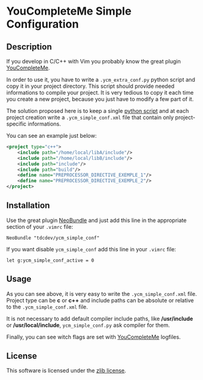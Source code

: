 YouCompleteMe Simple Configuration
==================================

Description
-----------

If you develop in C/C++ with Vim you probably know the great plugin
[YouCompleteMe][].

In order to use it, you have to write a `.ycm_extra_conf.py` python script
and copy it in your project directory. This script should provide needed
informations to compile your project. It is very tedious to copy it
each time you create a new project, because you just have to modify
a few part of it.

The solution proposed here is to keep a single
[python script](python/ycm_simple_conf.py)
and at each project creation write a `.ycm_simple_conf.xml` file that
contain only project-specific informations.

You can see an example just below:

```xml
<project type="c++">
    <include path="/home/local/libA/include"/>
    <include path="/home/local/libB/include"/>
    <include path="include"/>
    <include path="build"/>
    <define name="PREPROCESSOR_DIRECTIVE_EXEMPLE_1"/>
    <define name="PREPROCESSOR_DIRECTIVE_EXEMPLE_2"/>
</project>
```

Installation
------------

Use the great plugin [NeoBundle][]
and just add this line in the appropriate section of your `.vimrc` file:

    NeoBundle "tdcdev/ycm_simple_conf"

If you want disable `ycm_simple_conf` add this line in your `.vimrc` file:

    let g:ycm_simple_conf_active = 0

Usage
-----

As you can see above, it is very easy to write the `.ycm_simple_conf.xml` file.
Project type can be **c** or **c++** and include paths can be absolute or
relative to the `.ycm_simple_conf.xml` file.

It is not necessary to add default compiler include paths, like
**/usr/include** or **/usr/local/include**, `ycm_simple_conf.py`
ask compiler for them.

Finally, you can see witch flags are set with [YouCompleteMe][] logfiles.

License
-------

This software is licensed under the [zlib license](LICENSE.txt).

[YouCompleteMe]: https://github.com/Valloric/YouCompleteMe
[NeoBundle]: https://github.com/Shougo/neobundle.vim
